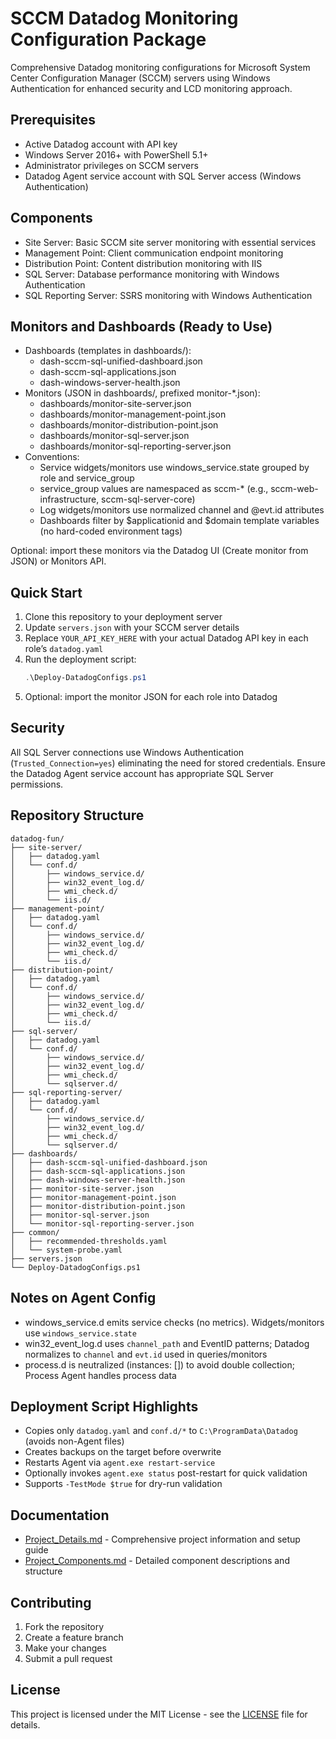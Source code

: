 # SCCM Datadog Monitoring Configuration Package

Comprehensive Datadog monitoring configurations for Microsoft System Center Configuration Manager (SCCM) servers using Windows Authentication for enhanced security and LCD monitoring approach.

## Prerequisites

- Active Datadog account with API key
- Windows Server 2016+ with PowerShell 5.1+
- Administrator privileges on SCCM servers
- Datadog Agent service account with SQL Server access (Windows Authentication)

## Components

- Site Server: Basic SCCM site server monitoring with essential services
- Management Point: Client communication endpoint monitoring
- Distribution Point: Content distribution monitoring with IIS
- SQL Server: Database performance monitoring with Windows Authentication
- SQL Reporting Server: SSRS monitoring with Windows Authentication

## Monitors and Dashboards (Ready to Use)

- Dashboards (templates in dashboards/):
  - dash-sccm-sql-unified-dashboard.json
  - dash-sccm-sql-applications.json
  - dash-windows-server-health.json
- Monitors (JSON in dashboards/, prefixed monitor-*.json):
  - dashboards/monitor-site-server.json
  - dashboards/monitor-management-point.json
  - dashboards/monitor-distribution-point.json
  - dashboards/monitor-sql-server.json
  - dashboards/monitor-sql-reporting-server.json
- Conventions:
  - Service widgets/monitors use windows_service.state grouped by role and service_group
  - service_group values are namespaced as sccm-* (e.g., sccm-web-infrastructure, sccm-sql-server-core)
  - Log widgets/monitors use normalized channel and @evt.id attributes
  - Dashboards filter by $applicationid and $domain template variables (no hard-coded environment tags)

Optional: import these monitors via the Datadog UI (Create monitor from JSON) or Monitors API.

## Quick Start

1. Clone this repository to your deployment server
2. Update `servers.json` with your SCCM server details
3. Replace `YOUR_API_KEY_HERE` with your actual Datadog API key in each role’s `datadog.yaml`
4. Run the deployment script:
   ```powershell
   .\Deploy-DatadogConfigs.ps1
   ```
5. Optional: import the monitor JSON for each role into Datadog

## Security

All SQL Server connections use Windows Authentication (`Trusted_Connection=yes`) eliminating the need for stored credentials. Ensure the Datadog Agent service account has appropriate SQL Server permissions.

## Repository Structure

```
datadog-fun/
├── site-server/
│   ├── datadog.yaml
│   └── conf.d/
│       ├── windows_service.d/
│       ├── win32_event_log.d/
│       ├── wmi_check.d/
│       └── iis.d/
├── management-point/
│   ├── datadog.yaml
│   └── conf.d/
│       ├── windows_service.d/
│       ├── win32_event_log.d/
│       ├── wmi_check.d/
│       └── iis.d/
├── distribution-point/
│   ├── datadog.yaml
│   └── conf.d/
│       ├── windows_service.d/
│       ├── win32_event_log.d/
│       ├── wmi_check.d/
│       └── iis.d/
├── sql-server/
│   ├── datadog.yaml
│   └── conf.d/
│       ├── windows_service.d/
│       ├── win32_event_log.d/
│       ├── wmi_check.d/
│       └── sqlserver.d/
├── sql-reporting-server/
│   ├── datadog.yaml
│   └── conf.d/
│       ├── windows_service.d/
│       ├── win32_event_log.d/
│       ├── wmi_check.d/
│       └── sqlserver.d/
├── dashboards/
│   ├── dash-sccm-sql-unified-dashboard.json
│   ├── dash-sccm-sql-applications.json
│   ├── dash-windows-server-health.json
│   ├── monitor-site-server.json
│   ├── monitor-management-point.json
│   ├── monitor-distribution-point.json
│   ├── monitor-sql-server.json
│   └── monitor-sql-reporting-server.json
├── common/
│   ├── recommended-thresholds.yaml
│   └── system-probe.yaml
├── servers.json
└── Deploy-DatadogConfigs.ps1
```

## Notes on Agent Config

- windows_service.d emits service checks (no metrics). Widgets/monitors use `windows_service.state`
- win32_event_log.d uses `channel_path` and EventID patterns; Datadog normalizes to `channel` and `evt.id` used in queries/monitors
- process.d is neutralized (instances: []) to avoid double collection; Process Agent handles process data

## Deployment Script Highlights

- Copies only `datadog.yaml` and `conf.d/*` to `C:\ProgramData\Datadog` (avoids non-Agent files)
- Creates backups on the target before overwrite
- Restarts Agent via `agent.exe restart-service`
- Optionally invokes `agent.exe status` post-restart for quick validation
- Supports `-TestMode $true` for dry-run validation

## Documentation

- [Project_Details.md](Project_Details.md) - Comprehensive project information and setup guide
- [Project_Components.md](Project_Components.md) - Detailed component descriptions and structure

## Contributing

1. Fork the repository
2. Create a feature branch
3. Make your changes
4. Submit a pull request

## License

This project is licensed under the MIT License - see the [LICENSE](LICENSE) file for details.
